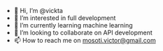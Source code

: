 - 👋 Hi, I’m @vickta
- 👀 I’m interested in full development
- 🌱 I’m currently learning machine learning
- 💞️ I’m looking to collaborate on API development
- 📫 How to reach me on mosoti.victor@gmail.com 

<!---
vickta/vickta is a ✨ special ✨ repository because its `README.md` (this file) appears on your GitHub profile.
You can click the Preview link to take a look at your changes.
--->

